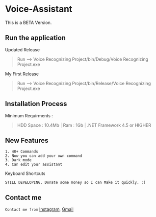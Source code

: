 # Voice-Assistant
  This is a BETA Version.
  
Run the application
-----
Updated Release
  >Run --> Voice Recognizing Project/bin/Debug/Voice Recognizing Project.exe

My First Release
  >Run --> Voice Recognizing Project/bin/Release/Voice Recognizing Project.exe

Installation Process
---
Minimum Requirments :
  >HDD Space : 10.4Mb |
  >Ram       : 1Gb |
  >.NET Framework 4.5 or HIGHER

New Features
-----
```
1. 40+ Commands
2. Now you can add your own command
3. Dark mode
4. Can edit your assistant
```

Keyboard Shortcuts
```
STILL DEVELOPING. Donate some money so I can Make it quickly. :)
```
Contact me
-----
```Contact me from``` <a href="https://www.instagram.com/___thul___/">Instagram</a>, <a href="mailto:thulanabaji@gmail.com">Gmail</a>
